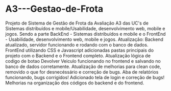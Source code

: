 # A3---Gestao-de-Frota
Projeto de Sistema de Gestão de Frota da Avaliação A3 das UC's de Sistemas distribuídos e mobile/Usabilidade, desenvolvimento web, mobile e jogos. 
Sendo a parte BackEnd - Sistemas distribuídos e mobile e o FrontEnd - Usabilidade, desenvolvimento web, mobile e jogos.
Atualização: Backend atualizado, servidor funcionando e rodando com o banco de dados. FrontEnd utilizando CSS e Javascript adicionadas pastas principais do projeto com o Backend e o Frontend completo.
Atualização lógica de codigo de botao Devolver Veiculo funcionando no frontend e salvando no banco de dados corretamente.
Atualização de melhorias para clean code, removido o que for desnecéssário e correção de bugs.
Aba de relatórios funcionando, bugs corrigidos!
Adicionado tela de login e correção de bugs!
Melhorias na organização dos códigos do backend e do frontend.

